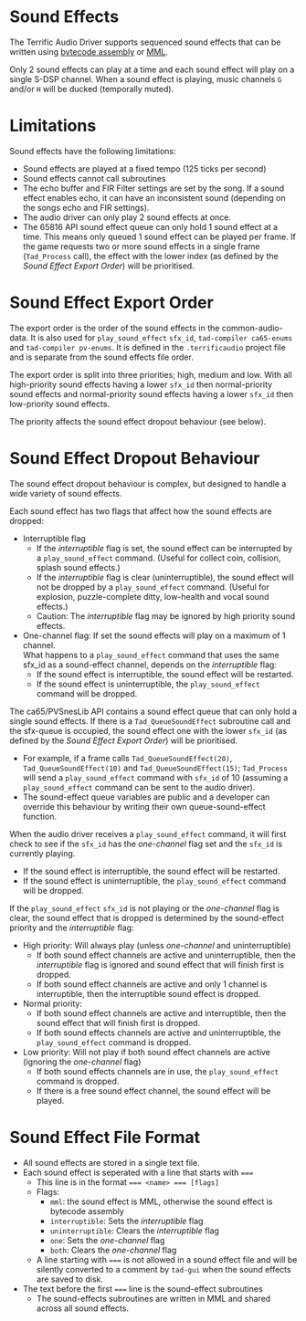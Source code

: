 Sound Effects
=============

The Terrific Audio Driver supports sequenced sound effects that can be written using
[bytecode assembly](bytecode-assembly-syntax.md) or [MML](docs/mml-syntax.md).

Only 2 sound effects can play at a time and each sound effect will play on a single S-DSP channel.
When a sound effect is playing, music channels `G` and/or `H` will be ducked (temporally muted).


Limitations
===========

Sound effects have the following limitations:
 * Sound effects are played at a fixed tempo (125 ticks per second)
 * Sound effects cannot call subroutines
 * The echo buffer and FIR Filter settings are set by the song.  If a sound effect enables echo,
   it can have an inconsistent sound (depending on the songs echo and FIR settings).
 * The audio driver can only play 2 sound effects at once.
 * The 65816 API sound effect queue can only hold 1 sound effect at a time.
   This means only queued 1 sound effect can be played per frame.
   If the game requests two or more sound effects in a single frame (`Tad_Process` call), the effect
   with the lower index (as defined by the *Sound Effect Export Order*) will be prioritised.


Sound Effect Export Order
=========================

The export order is the order of the sound effects in the common-audio-data.  It is also used for
`play_sound_effect` `sfx_id`, `tad-compiler ca65-enums` and `tad-compiler pv-enums`.  It is defined
in the `.terrificaudio` project file and is separate from the sound effects file order.

The export order is split into three priorities; high, medium and low.  With all high-priority sound
effects having a lower `sfx_id` then normal-priority sound effects and normal-priority sound effects
having a lower `sfx_id` then low-priority sound effects.

The priority affects the sound effect dropout behaviour (see below).


Sound Effect Dropout Behaviour
==============================

The sound effect dropout behaviour is complex, but designed to handle a wide variety of sound
effects.

Each sound effect has two flags that affect how the sound effects are dropped:
 * Interruptible flag
    * If the *interruptible* flag is set, the sound effect can be interrupted by a
      `play_sound_effect` command. (Useful for collect coin, collision, splash sound effects.)
    * If the *interruptible* flag is clear (uninterruptible), the sound effect will not be dropped
      by a `play_sound_effect` command.
      (Useful for explosion, puzzle-complete ditty, low-health and vocal sound effects.)
    * Caution: The *interruptible* flag may be ignored by high priority sound effects.
 * One-channel flag: If set the sound effects will play on a maximum of 1 channel.<br/>
   What happens to a `play_sound_effect` command that uses the same sfx_id as a sound-effect
   channel, depends on the *interruptible* flag:
    * If the sound effect is interruptible, the sound effect will be restarted.
    * If the sound effect is uninterruptible, the `play_sound_effect` command will be dropped.


The ca65/PVSnesLib API contains a sound effect queue that can only hold a single sound effects.  If
there is a `Tad_QueueSoundEffect` subroutine call and the sfx-queue is occupied, the sound effect
one with the lower `sfx_id` (as defined by the *Sound Effect Export Order*) will be prioritised.
 * For example, if a frame calls `Tad_QueueSoundEffect(20)`, `Tad_QueueSoundEffect(10)` and
   `Tad_QueueSoundEffect(15)`; `Tad_Process` will send a `play_sound_effect` command with `sfx_id`
   of 10 (assuming a `play_sound_effect` command can be sent to the audio driver).
 * The sound-effect queue variables are public and a developer can override this behaviour by
   writing their own queue-sound-effect function.


When the audio driver receives a `play_sound_effect` command, it will first check to see if the
`sfx_id` has the *one-channel* flag set and the `sfx_id` is currently playing.
 * If the sound effect is interruptible, the sound effect will be restarted.
 * If the sound effect is uninterruptible, the `play_sound_effect` command will be dropped.

If the `play_sound_effect` `sfx_id` is not playing or the *one-channel* flag is clear, the sound
effect that is dropped is determined by the sound-effect priority and the *interruptible* flag:
 * High priority: Will always play (unless *one-channel* and uninterruptible)
    * If both sound effect channels are active and uninterruptible, then the *interruptible* flag is
      ignored and sound effect that will finish first is dropped.
    * If both sound effect channels are active and only 1 channel is interruptible, then the
      interruptible sound effect is dropped.
 * Normal priority:
    * If both sound effect channels are active and interruptible, then the sound effect that will
      finish first is dropped.
    * If both sound effects channels are active and uninterruptible, the `play_sound_effect` command
      is dropped.
 * Low priority: Will not play if both sound effect channels are active (ignoring the *one-channel* flag)
    * If both sound effects channels are in use, the `play_sound_effect` command is dropped.
    * If there is a free sound effect channel, the sound effect will be played.


Sound Effect File Format
========================

 * All sound effects are stored in a single text file.
 * Each sound effect is seperated with a line that starts with `===`
    * This line is in the format `=== <name> === [flags]`
    * Flags:
        * `mml`: the sound effect is MML, otherwise the sound effect is bytecode assembly
        * `interruptible`: Sets the *interruptible* flag
        * `uninterruptible`: Clears the *interruptible* flag
        * `one`: Sets the *one-channel* flag
        * `both`: Clears the *one-channel* flag
    * A line starting with `===` is not allowed in a sound effect file and will be silently
      converted to a comment by `tad-gui` when the sound effects are saved to disk.
 * The text before the first `===` line is the sound-effect subroutines
    * The sound-effects subroutines are written in MML and shared across all sound effects.

